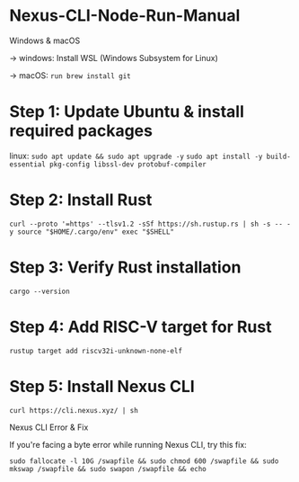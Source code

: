# Nexus-CLI-Node-Run-Manual


Windows & macOS

→ windows: Install WSL (Windows Subsystem for Linux) 

→ macOS: `run brew install git`

# Step 1: Update Ubuntu & install required packages

linux:
`sudo apt update && sudo apt upgrade -y`
`sudo apt install -y build-essential pkg-config libssl-dev protobuf-compiler`


# Step 2: Install Rust
`curl --proto '=https' --tlsv1.2 -sSf https://sh.rustup.rs | sh -s -- -y
source "$HOME/.cargo/env"
exec "$SHELL"`

# Step 3: Verify Rust installation
`cargo --version`

# Step 4: Add RISC-V target for Rust
`rustup target add riscv32i-unknown-none-elf`

# Step 5: Install Nexus CLI
`curl https://cli.nexus.xyz/ | sh`

Nexus CLI Error & Fix

If you're facing a byte error while running Nexus CLI, try this fix:

`sudo fallocate -l 10G /swapfile && sudo chmod 600 /swapfile && sudo mkswap /swapfile && sudo swapon /swapfile && echo`
